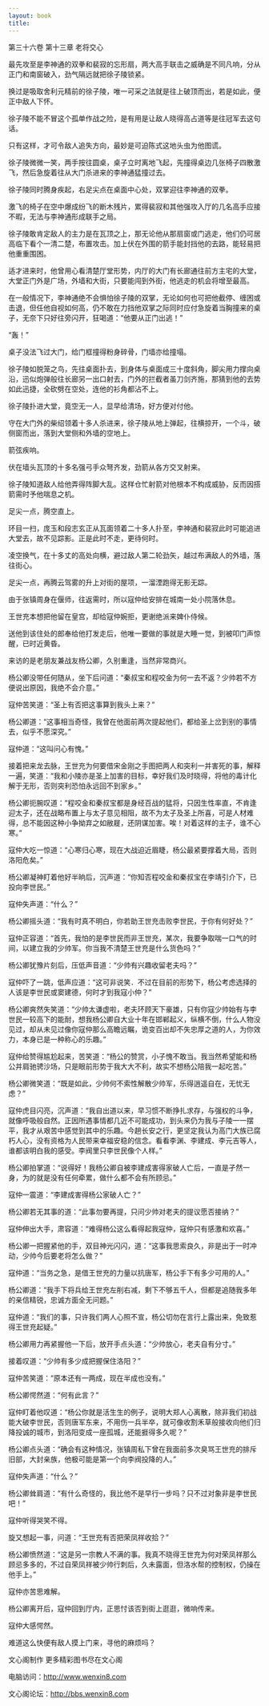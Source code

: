 ```yaml
---
layout: book
title:
---
```

第三十六卷 第十三章 老将交心

最先攻至是李神通的双拳和裴寂的忘形扇，两大高手联击之威确是不同凡响，分从正门和南窗破入，劲气隔远就把徐子陵锁紧。

换过是吸取舍利元精前的徐子陵，唯一可采之法就是往上破顶而出，若是如此，便正中敌人下怀。

徐子陵不能不冒这个孤单作战之险，是有用是让敌人晓得高占道等是往冠军去这句话。

只有这样，才可令敌人追失方向，最妙是可迫陈式这地头虫为他图谎。

徐子陵微微一笑，两手按往圆桌，桌子立时离地飞起，先撞得桌边几张椅子四散激飞，然后急旋着往从大门杀进来的李神通猛撞过去。

徐子陵同时腾身疾起，右足尖点在桌面中心处，双掌迎往李神通的双拳。

激飞的椅子在空中爆成纷飞的断木残片，累得裴寂和其他强攻入厅的几名高手应接不暇，无法与李神通形成联手之局。

徐子陵敢肯定敌人的主力是在瓦顶之上，那无论他从那扇窗或门逃走，他们仍可居高临下看个一清二楚，布置攻击。加上伏在外围的箭手能封挡他的去路，能轻易把他重重围困。

适才进来时，他曾用心看清楚厅堂形势，内厅的大门有长廊通往前方主宅的大堂，大堂正门外是广场，外墙和大街，只要能闯到外街，他逃走的机会将增至最高。

在一般情况下，李神通绝不会惧怕徐子陵的双掌，无论如何也可把他截停、缠困或击退，但任他自视如何高，仍不敢在力挡他双掌之际同时应付急旋着当胸撞来的桌子，无奈下只好往旁闪开，狂喝道：“他要从正门出逃！”

“轰！”

桌子没法飞过大门，给门框撞得粉身碎骨，门墙亦给撞塌。

徐子陵如脱笼之鸟，先往桌面扑去，到身体与桌面成三十度斜角，脚尖用力撑向桌沿，迅似炮弹般往长廊另一出口射去，门外的拦截者虽刀剑齐施，那猜到他的去势如此迅捷，全砍劈在空处，连他的衫角都沾不上。

徐子陵扑进大堂，竟空无一人，显早给清场，好方便对付他。

守在大门外的柴绍领着十多人杀进来，徐子陵从地上弹起，往横掠开，一个斗，破侧窗而出，落到大堂侧和外墙的空地上。

箭弦疾响。

伏在墙头瓦顶的十多名强弓手众弩齐发，劲箭从各方交叉射来。

徐子陵知道敌人给他弄得阵脚大乱。这样仓忙射箭对他根本不构成威胁，反而因搭箭需时予他喘息之机。

足尖一点，腾空直上。

环目一扫，庞玉和段志玄正从瓦面领着二十多人扑至，李神通和裴寂此时可能追进大堂去，故不见踪影。正是此时不走，更待何时。

凌空换气，在十多丈的高处向横，避过敌人第二轮劲矢，越过布满敌人的外墙，落往街心。

足尖一点，再腾云驾雾的升上对街的屋项，一溜湮跑得无影无踪。

由于张镇周身在偃师，往返需时，所以寇仲给安排在城南一处小院落休息。

王世充本想把他留在皇宫，却给寇仲婉拒，更谢绝派来婢仆侍候。

送他到该住处的郎奉给他打发走后，他唯一要做的事就是大睡一觉，到被叩门声惊醒，已时近黄昏。

来访的是老朋友兼战友杨公卿，久别重逢，当然非常商兴。

杨公卿没带任何随从，坐下后问道：“秦叔宝和程咬金为何一去不返？少帅若不方便说出原因，我绝不会介意。”

寇仲苦笑道：“圣上有否把这事算到我头上来？”

杨公卿道：“这事相当奇怪，我曾在他面前两次提起他们，都给圣上岔到别的事情去，似乎不愿深究。”

寇仲道：“这叫问心有愧。”

接着把来龙去脉，王世充为何要借宋金刚之手图把两人和突利一并害死的事，解释一遍，笑道：“我和小陵亦是圣上加害的目标，幸好我们及时晓得，将他的毒计化解于无形，否则突利恐怕永远回不到家乡。”

杨公卿扼腕叹道：“程咬金和秦叔宝都是身经百战的猛将，只因生性率直，不肯逢迎太子，还在战略布置上与太子意见相阻，故不为太子及圣上所喜，可是人材难得，总不能因这种小争拗弃之如敝屣，还阴谋加害。唉！对着这样的主子，谁不心寒。”

寇仲大吃一惊道：“心寒归心寒，现在大战迫近眉睫，杨公最紧要撑着大局，否则洛阳危矣。”

杨公卿凝神盯着他好半晌后，沉声道：“你知否程咬金和秦叔宝在李靖引介下，已投向李世民。”

寇仲失声道：“什么？”

杨公卿摇头道：“我有时真不明白，你若助王世充击败李世民，于你有何好处？”

寇仲正容道：“首先，我怕的是李世民而非王世充，某次，我要争取喘一口气的时间，以建立我的少帅军。你当我不清楚王世充是什么货色吗？”

杨公卿犹豫片刻后，压低声音道：“少帅有兴趣收留老夫吗？”

寇仲吓了一跳，低声应道：“这可非说笑．不过在目前的形势下，杨公考虑选择的人该是李世民或窦建德，何时才到我寇小仲？”

杨公卿爽然失笑道：“少帅太谦虚啦，老夫环顾天下豪雄，只有你寇少帅始有与李世民一较高下的能耐，想我杨公卿自大业十年在邯郸起义，纵横不倒，什么人物没见过，却从未见过像你寇仲那么高瞻远瞩，诡变百出却不失忠厚之道的人，为你效力，本身已是一种称心的乐趣。”

寇仲给赞得尴尬起来，苦笑道：“杨公的赞赏，小子愧不敢当。我当然希望能和杨公并肩驰骋沙场，只是眼前形势于我大大不利，故实不想杨公陪我一起吃苦。”

杨公卿微笑道：“既是如此，少帅何不索性解散少帅军，乐得逍遥自在，无忧无虑？”

寇仲虎目闪亮，沉声道：“我自出道以来，早习惯不断挣扎求存，与强权的斗争，就像呼吸般自然。正因所遇事情都几近不可能成功，到头来仍为我与子陵一一摆平，我才从艰苦中感觉到其中的乐趣。今趟长安之行，更坚定我认为高门大族已腐朽人心，没有资格为人民带来幸福安稳的信念。看看李渊、李建成、李元吉等人，谁都该明白我的感受。李阀里只李世民像个人样。”

杨公卿拍掌道：“说得好！我杨公卿自被李建成害得家破人亡后，一直是孑然一身，为的就是没有任何牵累，做什么都不会有所顾忌。”

寇仲一震道：“李建成害得杨公家破人亡？”

杨公卿若无其事的道：“此事勿要再提，只问少帅对老夫的提议愿否接纳？”

寇仲伸出大手，肃容道：“难得杨公这么看得起我寇仲，寇仲只有感激和欢喜。”

杨公卿一把握紧他的手，双目神光闪闪，道：“这事我思索良久，非是出于一时冲动，少帅今后要老将怎么做？”

寇仲道：“当务之急，是借王世充的力量以抗唐军，杨公手下有多少可用的人。”

杨公卿道：“我手下将兵给王世充左削右减，剩下不够五千人，但都是追随我多年的亲信精锐，忠诚方面全无问题。”

寇仲道：“我们的事，只许我们两人心照不宣，杨公切勿在言行上露出来，免致惹得王世充起疑。”

杨公卿用力再紧握他一下后，放开手点头道：“少帅放心，老夫自有分寸。”

接着叹道：“少帅有多少成把握保住洛阳？”

寇仲苦笑道：“原本还有一两成，现在半成也没有。”

杨公卿愕然道：“何有此言？”

寇仲盯着他叹道：“杨公你就是活生生的例子，说明大郑人心离散，除非我们初战能大破李世民，否则唐军东来，不用伤一兵半卒，就可像收割禾草般接收向他们归降投诚的城市，到洛阳变成一座孤城，还能捱得多久呢？”

杨公卿点头道：“确会有这种情况，张镇周私下曾在我面前多次臭骂王世充的排斥旧部，大封亲族，他极可能是第一个向李阀投降的人。”

寇仲失声道：“什么？”

杨公卿耸肩道：“有什么奇怪的，我比他不是早行一步吗？只不过对象非是李世民吧！”

寇仲听得哭笑不得。

旋又想起一事，问道：“王世充有否把荣凤祥收拾？”

杨公卿愤然道：“这是另一宗教人不满的事。我真不晓得王世充为何对荣凤祥那么顾忌多多的，不过自荣凤祥被少帅行刺后，久未露面，但洛水帮的控制权，仍操在他手上。”

寇仲亦苦思难解。

杨公卿离开后，寇仲回到厅内，正思忖该否到街上逛逛，微响传来。

寇仲大感愕然。

难道这么快便有敌人摸上门来，寻他的麻烦吗？

文心阁制作 更多精彩图书尽在文心阁

电脑访问：http://www.wenxin8.com

文心阁论坛：http://bbs.wenxin8.com